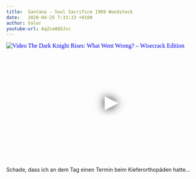 ```yaml
---
title:  Santana - Soul Sacrifice 1969 Woodstock
date:   2020-04-25 7:33:33 +0100
author: Valer
youtube-url: AqZceAQSJvc 
---
```

<div class="video-container ">
<iframe
  width="560"
  height="315"
  src="https://www.youtube.com/embed/AqZceAQSJvc"
  srcdoc="<style>*{padding:0;margin:0;overflow:hidden}html,body{height:100%}img,span{position:absolute;width:100%;top:0;bottom:0;margin:auto}span{height:1.5em;text-align:center;font:48px/1.5 sans-serif;color:white;text-shadow:0 0 0.5em black}</style><a href=https://www.youtube.com/embed/AqZceAQSJvc?autoplay=1><img src=https://img.youtube.com/vi/AqZceAQSJvc/hqdefault.jpg alt='Video The Dark Knight Rises: What Went Wrong? – Wisecrack Edition'><span>▶</span></a>"
  frameborder="0"
  allow="accelerometer; autoplay; encrypted-media; gyroscope; picture-in-picture"
  allowfullscreen
></iframe>
</div>

Schade, dass ich an dem Tag einen Termin beim Kieferorthopäden hatte...
